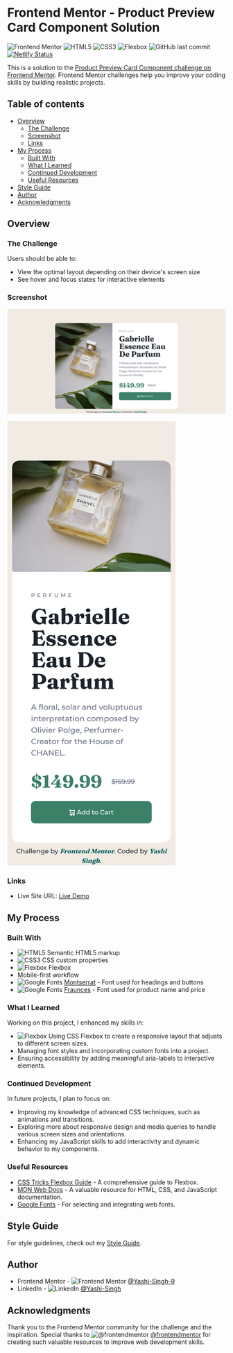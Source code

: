 # Frontend Mentor - Product Preview Card Component Solution

![Frontend Mentor](https://img.shields.io/badge/Frontend%20Mentor-%F0%9F%91%8D-brightgreen)
![HTML5](https://img.shields.io/badge/HTML5-%23E34F26.svg?&style=flat&logo=html5&logoColor=white)
![CSS3](https://img.shields.io/badge/CSS3-%231572B6.svg?&style=flat&logo=css3&logoColor=white)
![Flexbox](https://img.shields.io/badge/Flexbox-%23F7DF1E.svg?&style=flat&logo=flexbox&logoColor=white)
![GitHub last commit](https://img.shields.io/github/last-commit/Yashi-Singh-9/product-preview-card-component)
[![Netlify Status](https://api.netlify.com/api/v1/badges/46dae306-cc16-4581-b652-70dd09f03e65/deploy-status)](https://app.netlify.com/sites/product-preview-card-compnent/deploys)

This is a solution to the [Product Preview Card Component challenge on Frontend Mentor](https://www.frontendmentor.io/challenges/product-preview-card-component-GO7UmttRfa). Frontend Mentor challenges help you improve your coding skills by building realistic projects.

## Table of contents

- [Overview](#overview)
  - [The Challenge](#the-challenge)
  - [Screenshot](#screenshot)
  - [Links](#links)
- [My Process](#my-process)
  - [Built With](#built-with)
  - [What I Learned](#what-i-learned)
  - [Continued Development](#continued-development)
  - [Useful Resources](#useful-resources)
- [Style Guide](#style-guide)
- [Author](#author)
- [Acknowledgments](#acknowledgments)

## Overview

### The Challenge

Users should be able to:

- View the optimal layout depending on their device's screen size
- See hover and focus states for interactive elements

### Screenshot

![Product Preview Card Component Desktop Preview](images/Desktop-Preview.png)

![Product Preview Card Component Mobile Preview](images/Mobile-Preview.png)

### Links

- Live Site URL: [Live Demo](https://product-preview-card-compnent.netlify.app/)

## My Process

### Built With

- ![HTML5](https://img.shields.io/badge/HTML5-%23E34F26.svg?&style=flat&logo=html5&logoColor=white) Semantic HTML5 markup
- ![CSS3](https://img.shields.io/badge/CSS3-%231572B6.svg?&style=flat&logo=css3&logoColor=white) CSS custom properties
- ![Flexbox](https://img.shields.io/badge/Flexbox-%23F7DF1E.svg?&style=flat&logo=flexbox&logoColor=white) Flexbox
- Mobile-first workflow
- ![Google Fonts](https://img.shields.io/badge/Google%20Fonts-%234285F4.svg?&style=flat&logo=googlefonts&logoColor=white) [Montserrat](https://fonts.google.com/specimen/Montserrat) - Font used for headings and buttons
- ![Google Fonts](https://img.shields.io/badge/Google%20Fonts-%234285F4.svg?&style=flat&logo=googlefonts&logoColor=white) [Fraunces](https://fonts.google.com/specimen/Fraunces) - Font used for product name and price

### What I Learned

Working on this project, I enhanced my skills in:

- ![Flexbox](https://img.shields.io/badge/Flexbox-%23F7DF1E.svg?&style=flat&logo=flexbox&logoColor=white) Using CSS Flexbox to create a responsive layout that adjusts to different screen sizes.
- Managing font styles and incorporating custom fonts into a project.
- Ensuring accessibility by adding meaningful aria-labels to interactive elements.

### Continued Development

In future projects, I plan to focus on:

- Improving my knowledge of advanced CSS techniques, such as animations and transitions.
- Exploring more about responsive design and media queries to handle various screen sizes and orientations.
- Enhancing my JavaScript skills to add interactivity and dynamic behavior to my components.

### Useful Resources

- [CSS Tricks Flexbox Guide](https://css-tricks.com/snippets/css/a-guide-to-flexbox/) - A comprehensive guide to Flexbox.
- [MDN Web Docs](https://developer.mozilla.org/en-US/) - A valuable resource for HTML, CSS, and JavaScript documentation.
- [Google Fonts](https://fonts.google.com/) - For selecting and integrating web fonts.

## Style Guide

For style guidelines, check out my [Style Guide](Style-Guide.md).

## Author

- Frontend Mentor - ![Frontend Mentor](https://img.shields.io/badge/Frontend%20Mentor-%F0%9F%91%8D-brightgreen) [@Yashi-Singh-9](https://www.frontendmentor.io/profile/Yashi-Singh-9)
- LinkedIn - ![LinkedIn](https://img.shields.io/badge/LinkedIn-%230077B5.svg?&style=flat&logo=linkedin&logoColor=white) [@Yashi-Singh](https://www.linkedin.com/in/yashi-singh-b4143a246)

## Acknowledgments

Thank you to the Frontend Mentor community for the challenge and the inspiration. Special thanks to ![@frontendmentor](https://img.shields.io/badge/Frontend%20Mentor-%F0%9F%91%8D-brightgreen) [@frontendmentor](https://www.frontendmentor.io/) for creating such valuable resources to improve web development skills.
